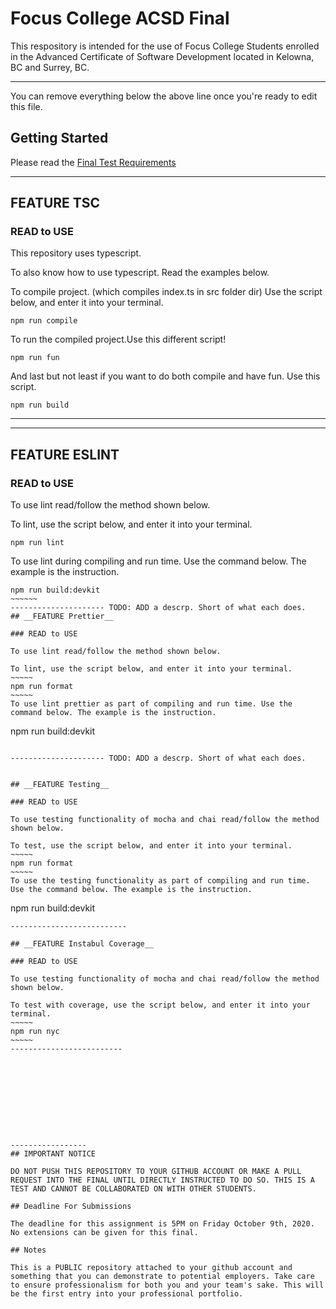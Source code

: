 # Focus College ACSD Final

This respository is intended for the use of Focus College Students enrolled in the Advanced Certificate of Software Development located in Kelowna, BC and Surrey, BC.

---

You can remove everything below the above line once you're ready to edit this file.

## Getting Started

Please read the [Final Test Requirements](./assignment/readme.md)

---------------------
## __FEATURE TSC__

### READ to USE

This repository uses typescript.

To also know how to use typescript. Read the examples below.

To compile project. (which compiles index.ts in src folder dir)
Use the script below, and enter it into your terminal.
~~~~~
npm run compile
~~~~~
To run the compiled project.Use this different script!
~~~~~
npm run fun
~~~~~~
And last but not least if you want to do both compile and have fun. Use this script.
~~~~~~
npm run build
~~~~~~
-----------------------
---------------------
## __FEATURE ESLINT__

### READ to USE

To use lint read/follow the method shown below.

To lint, use the script below, and enter it into your terminal.
~~~~~
npm run lint
~~~~~
To use lint during compiling and run time. Use the command below. The example is the instruction.
~~~~~~~
npm run build:devkit
~~~~~~
--------------------- TODO: ADD a descrp. Short of what each does.
## __FEATURE Prettier__ 

### READ to USE

To use lint read/follow the method shown below.

To lint, use the script below, and enter it into your terminal.
~~~~~
npm run format
~~~~~
To use lint prettier as part of compiling and run time. Use the command below. The example is the instruction.
~~~~~~~
npm run build:devkit
~~~~~~

--------------------- TODO: ADD a descrp. Short of what each does.


## __FEATURE Testing__ 

### READ to USE

To use testing functionality of mocha and chai read/follow the method shown below.

To test, use the script below, and enter it into your terminal.
~~~~~
npm run format
~~~~~
To use the testing functionality as part of compiling and run time. Use the command below. The example is the instruction.
~~~~~~~
npm run build:devkit
~~~~~~
--------------------------

## __FEATURE Instabul Coverage__ 

### READ to USE

To use testing functionality of mocha and chai read/follow the method shown below.

To test with coverage, use the script below, and enter it into your terminal.
~~~~~
npm run nyc
~~~~~
-------------------------










-----------------
## IMPORTANT NOTICE

DO NOT PUSH THIS REPOSITORY TO YOUR GITHUB ACCOUNT OR MAKE A PULL REQUEST INTO THE FINAL UNTIL DIRECTLY INSTRUCTED TO DO SO. THIS IS A TEST AND CANNOT BE COLLABORATED ON WITH OTHER STUDENTS.

## Deadline For Submissions

The deadline for this assignment is 5PM on Friday October 9th, 2020. No extensions can be given for this final.

## Notes

This is a PUBLIC repository attached to your github account and something that you can demonstrate to potential employers. Take care to ensure professionalism for both you and your team's sake. This will be the first entry into your professional portfolio.
